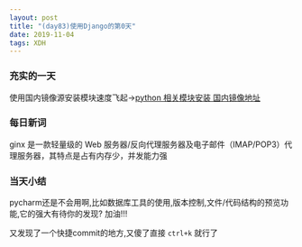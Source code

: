 ```yaml
---  
layout: post  
title: "(day83)使用Django的第0天"   
date: 2019-11-04
tags: XDH    
---  
```


### 充实的一天
使用国内镜像源安装模块速度飞起->[python 相关模块安装 国内镜像地址](https://victorfengming.github.io/2019/11/python-module-install/)
### 每日新词
ginx 是一款轻量级的 Web 服务器/反向代理服务器及电子邮件（IMAP/POP3）代理服务器，其特点是占有内存少，并发能力强

### 当天小结

pycharm还是不会用啊,比如数据库工具的使用,版本控制,文件/代码结构的预览功能,它的强大有待你的发现? 加油!!!

又发现了一个快捷commit的地方,又傻了直接 `ctrl+k` 就行了